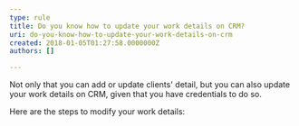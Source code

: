 ```yaml
---
type: rule
title: Do you know how to update your work details on CRM?
uri: do-you-know-how-to-update-your-work-details-on-crm
created: 2018-01-05T01:27:58.0000000Z
authors: []

---
```




<span class='intro'> Not only that you can add or update clients' detail, but you can also update your work details on CRM, given that you have credentials to do so.<br><div>Here are the steps to modify your work details&#58;​<br></div> </span>

<p>​​<br><br></p>


